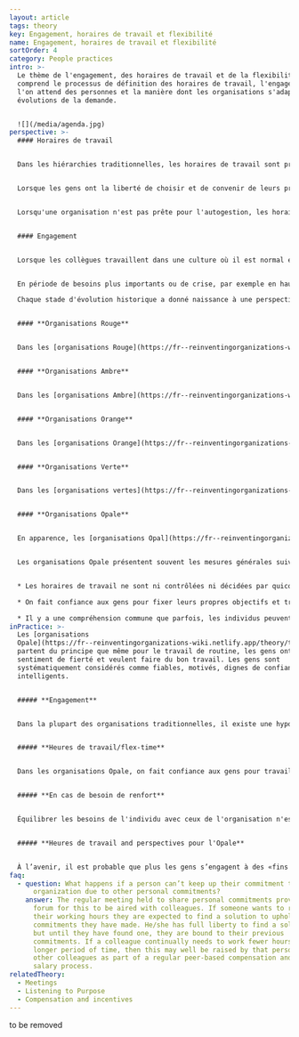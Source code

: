 ```yaml
---
layout: article
tags: theory
key: Engagement, horaires de travail et flexibilité
name: Engagement, horaires de travail et flexibilité
sortOrder: 4
category: People practices
intro: >-
  Le thème de l'engagement, des horaires de travail et de la flexibilité
  comprend le processus de définition des horaires de travail, l'engagement que
  l'on attend des personnes et la manière dont les organisations s'adaptent aux
  évolutions de la demande.


  ![](/media/agenda.jpg)
perspective: >-
  #### Horaires de travail


  Dans les hiérarchies traditionnelles, les horaires de travail sont précisées dans un contrat de travail. Il existe souvent une crainte sous-jacente que les gens ne travailleront pas le nombre d'heures pour lequelle ils sont payés si on ne les surveille pas, en particulier aux échelons inférieurs d'une organisation.


  Lorsque les gens ont la liberté de choisir et de convenir de leurs propres horaires de travail, un environnement de confiance est créé qui les motive à être pleinement responsables de leur travail.


  Lorsqu'une organisation n'est pas prête pour l'autogestion, les horaires de travail auto-définis peuvent être une bonne première étape. Cette approche commence à construire la confiance et la collaboration entre le patron et le subordonné lorsqu'elle fonctionne bien.


  #### Engagement


  Lorsque les collègues travaillent dans une culture où il est normal et nécessaire de partager des engagements au-delà du travail, l'authenticité et la solidarité au travail sont des valeurs qui sont fortement intégrées. L'ouverture sur les engagements personnels peut développer des relations plus solides entre collègues et aboutir à une culture où ils se soutiennent mutuellement.


  En période de besoins plus importants ou de crise, par exemple en haute saison, il est courant dans les [organisations Opale](https://fr--reinventingorganizations-wiki.netlify.app/theory/teal-paradigm-and-organizations/), pour les travailleurs, de travailler volontairement de plus longues heures pour accomplir une tâche avec motivation et fierté, en soutenant leurs collègues et en travaillant au service de l'organisation.

  Chaque stade d'évolution historique a donné naissance à une perspective distincte sur l'engagement, les horaires de travail et la flexibilité, et à des pratiques très différentes:


  #### **Organisations Rouge**


  Dans les [organisations Rouge](https://fr--reinventingorganizations-wiki.netlify.app/theory/red-organizations/), le patron détermine les horaires de travail de chaque personne. Il n'y a pas de processus formel de fixation et / ou de contrôle des horaires de travail. Les gens appartiennent à l'organisation et doivent être disponibles en cas de besoin.


  #### **Organisations Ambre**


  Dans les [organisations Ambre](https://fr--reinventingorganizations-wiki.netlify.app/theory/amber-paradigm-and-organizations/), les heures de travail sont déterminées par les hauts dirigeants et précisées dans un contrat de travail. Ils décident du travail à effectuer et de la manière dont les horaires seront contrôlées.


  #### **Organisations Orange**


  Dans les [organisations Orange](https://fr--reinventingorganizations-wiki.netlify.app/theory/orange-paradigm-and-organizations/), les gens tombent généralement dans l'un des deux camps. Il y a ceux (souvent dans des rôles manuels) qui travaillent selon un temps de travail fixe en pointant les entrées et les sorties, et ceux (souvent dans des postes de direction), qui sont censés faire leur travail indépendamment des heures indiquées dans leur contrat.


  #### **Organisations Verte**


  Dans les [organisations vertes](https://fr--reinventingorganizations-wiki.netlify.app/theory/green-paradigm-and-organizations/), il existe généralement une culture de coopération où les gens sont habilités à travailler sur les horaires de leur choix, mais dans un cadre prédéfini. Le temps de travail flexible est souvent utilisé pour les travailleurs de niveau inférieur afin de leur permettre d'adapter leur emploi du temps avec leur vie personnelle . Le travail à domicile est une option réaliste pour ceux dont le rôle le permet.


  #### **Organisations Opale**


  En apparence, les [organisations Opal](https://fr--reinventingorganizations-wiki.netlify.app/theory/teal-paradigm-and-organizations/)e peuvent ne pas sembler si différentes des organisations vertes en termes d'engagement, d'horaire de travail et de flexibilité. La différence réside dans la maturité et la cohérence. Alors qu'une organisation verte pourrait autoriser les pratiques décrites ci-dessus à des profils spécifiques, une organisation Opale rendrait ces pratiques accessibles à tous, considérées comme un cadre normal de fonctionnement.


  Les organisations Opale présentent souvent les mesures générales suivantes:


  * Les horaires de travail ne sont ni contrôlées ni décidées par quiconque.

  * On fait confiance aux gens pour fixer leurs propres objectifs et travailler jusqu'à ce qu'ils les atteignent.

  * Il y a une compréhension commune que parfois, les individus peuvent avoir besoin de moduler leur engagement dans le travail. Ces situations sont partagées et discutées ouvertement afin que la tâche en cours puisse être accomplie avec le soutien de tous.
inPractice: >-
  Les [organisations
  Opale](https://fr--reinventingorganizations-wiki.netlify.app/theory/teal-paradigm-and-organizations/)
  partent du principe que même pour le travail de routine, les gens ont un
  sentiment de fierté et veulent faire du bon travail. Les gens sont
  systématiquement considérés comme fiables, motivés, dignes de confiance et
  intelligents.


  ##### **Engagement**


  Dans la plupart des organisations traditionnelles, il existe une hypothèse tacite selon laquelle les personnes occupant des postes de direction devraient placer leur engagement à travailler au-dessus de tout autre engagement dans leur vie. Peu de collègues annuleraient une réunion importante pour la pièce de théâtre de leur enfant ou parce qu’un bon ami a besoin d’aide. Dans les organisations autogérées, parler d'autres engagements importants dans sa vie est considéré comme nécessaire pour être authentique et complet au travail. Il n'est pas nécessaire de prétendre que le travail passera toujours en premier. Les organisations Opale tiennent des réunions à intervalles réguliers au cours desquelles les collègues peuvent discuter du temps et de l'énergie qu'ils souhaitent consacrer à l'organisation à ce moment de leur vie. Parce que les collègues discutent ouvertement de leurs autres engagements, des solutions peuvent être trouvées pour fournir un soutien et accomplir la tâche.


  ##### **Heures de travail/flex-time**


  Dans les organisations Opale, on fait confiance aux gens pour travailler les heures dont ils ont besoin pour atteindre leurs propres objectifs. Il n'y a aucune obligation de surveillance des heures de travail, ni de pointage d'entrée et de sortie, ni d'horaire flexible. Dans certaines organisations Opale telles que [FAVI](https://fr--reinventingorganizations-wiki.netlify.app/cases/favi/) et [Sun Hydraulics](https://fr--reinventingorganizations-wiki.netlify.app/cases/sun-hydraulics/), la journée de travail est toujours divisée en équipes, ce qui à peu près le temps que les collègues sont censés passer dans l'atelier, mais il n'est pas rare de voir un opérateur rester pendant le quart suivant pour terminer un travail parce qu'il sait que cela doit être fait.


  ##### **En cas de besoin de renfort**


  Équilibrer les besoins de l'individu avec ceux de l'organisation n'est pas toujours facile. Par exemple, [Morning Star](https://fr--reinventingorganizations-wiki.netlify.app/cases/morning-star/) a une haute saison pour la transformation des tomates, toutes les mains doivent être sur le pont. Si quelqu'un souhaite réduire ses heures de travail pendant les périodes de forte affluence, on attend de lui qu'il trouve une solution pour respecter les engagements qu'il a pris. Cette attente est le revers de la médaille de l'absence de fonction RH ou de planification. Un individu ne peut pas simplement déposer une demande et laisser quelqu'un d'autre se soucier de résoudre ce problème. Il / elle a toute liberté pour trouver une solution, mais tant qu'ils n'en ont pas trouvé une, ils sont liés par leurs engagements antérieurs.


  ##### **Heures de travail and perspectives pour l'Opale**


  À l’avenir, il est probable que plus les gens s’engagent à des «fins personnelles» dans leur vie, plus leurs arrangements avec l’organisation seront flexibles. Il sera normal de prendre des engagements personnels en matière de travail indépendant, de travail à temps partiel ou de bénévolat. Il n'y aura pas besoin d'approbation. Une personne trouvera simplement un moyen de respecter ou de transférer ses engagements à un autre collègue et / ou d'explorer avec ses collègues les nouveaux rôles et engagements qu'elle pourrait assumer et qui ajouteraient de la valeur à l'organisation.
faq:
  - question: What happens if a person can’t keep up their commitment to the
      organization due to other personal commitments?
    answer: The regular meeting held to share personal commitments provides the
      forum for this to be aired with colleagues. If someone wants to reduce
      their working hours they are expected to find a solution to uphold the
      commitments they have made. He/she has full liberty to find a solution,
      but until they have found one, they are bound to their previous
      commitments. If a colleague continually needs to work fewer hours over a
      longer period of time, then this may well be raised by that person or
      other colleagues as part of a regular peer-based compensation and self-set
      salary process.
relatedTheory:
  - Meetings
  - Listening to Purpose
  - Compensation and incentives
---
```

to be removed